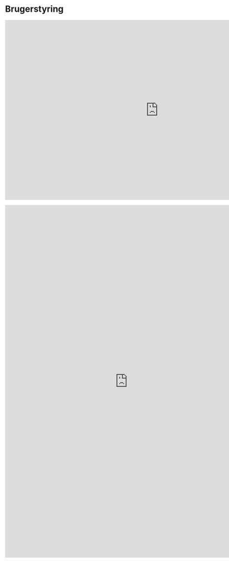 # Brugerstyring

<!-- Embed iFrame. pptx: ERD_Brugerstyring" på OneDrive-->
<center>
<iframe src="https://regionh-my.sharepoint.com/personal/stefan_sajin-henningsen_regionh_dk/_layouts/15/Doc.aspx?sourcedoc={643396fc-99fc-401a-ac2e-c6378e2a7317}}&amp;action=embedview&amp;wdAr=1.7777777&showNavigation=FALSE&wdStart=18&wdEnd=21" height="587" width="1000"  frameborder="0" seamless="TRUE"></iframe>
</center>
<br>


<!-- Embed iFrame. word-doc: Brugerstyring.docx" på OneDrive-->
<center>
<iframe src="https://regionh-my.sharepoint.com/personal/stefan_sajin-henningsen_regionh_dk/_layouts/15/Doc.aspx?sourcedoc={0e624a26-13b0-4f1c-8729-b16bf20cb610}&amp;action=embedview&amp;wdEmbedCode=0&amp;wdPrint=0&wdToolbar=FALSE" height="1150" width="800" frameborder="0" seamless="yes"></iframe>
</center>
<br>
